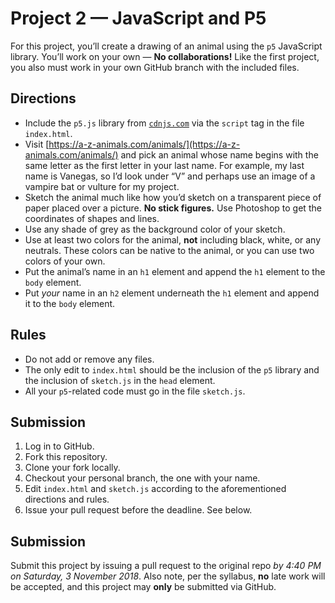 # Project 2 — JavaScript and P5
For this project, you’ll create a drawing of an animal using the `p5` JavaScript library. You’ll work on your own — **No collaborations!** Like the first project, you also must work in your own GitHub branch with the included files.

## Directions
* Include the `p5.js` library from [`cdnjs.com`](https://cdnjs.com/libraries/p5.js/) via the `script` tag in the file `index.html`.
* Visit [https://a-z-animals.com/animals/](https://a-z-animals.com/animals/) and pick an animal whose name begins with the same letter as the first letter in your last name. For example, my last name is Vanegas, so I’d look under “V” and perhaps use an image of a vampire bat or vulture for my project.
* Sketch the animal much like how you’d sketch on a transparent piece of paper placed over a picture. **No stick figures.** Use Photoshop to get the coordinates of shapes and lines.
* Use any shade of grey as the background color of your sketch.
* Use at least two colors for the animal, **not** including black, white, or any neutrals. These colors can be native to the animal, or you can use two colors of your own.
* Put the animal’s name in an `h1` element and append the `h1` element to the `body` element.
* Put *your* name in an `h2` element underneath the `h1` element and append it to the `body` element.

## Rules
* Do not add or remove any files.
* The only edit to `index.html` should be the inclusion of the `p5` library and the inclusion of `sketch.js` in the `head` element.
* All your `p5`-related code must go in the file `sketch.js`.

## Submission
1. Log in to GitHub.
2. Fork this repository.
3. Clone your fork locally.
4. Checkout your personal branch, the one with your name.
5. Edit `index.html` and `sketch.js` according to the aforementioned directions and rules.
6. Issue your pull request before the deadline. See below.

## Submission
Submit this project by issuing a pull request to the original repo *by 4:40 PM on Saturday, 3 November 2018*. Also note, per the syllabus, **no** late work will be accepted, and this project may **only** be submitted via GitHub.
